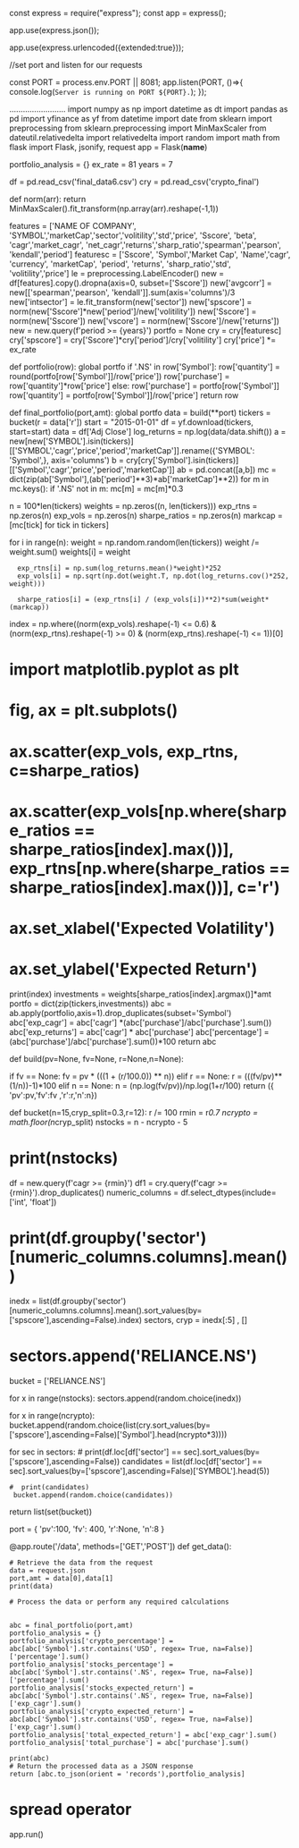 const express = require("express");
const app = express();

app.use(express.json());

app.use(express.urlencoded({extended:true}));

//set port and listen for our requests

const PORT = process.env.PORT || 8081;
app.listen(PORT, ()=>{
    console.log(`Server is running on PORT ${PORT}.`);
});

.........................
import numpy as np
import datetime as dt
import pandas as pd
import yfinance as yf
from datetime import date
from sklearn import preprocessing
from sklearn.preprocessing import MinMaxScaler
from dateutil.relativedelta import relativedelta
import random
import math
from flask import Flask, jsonify, request
app = Flask(__name__)

portfolio_analysis = {}
ex_rate = 81
years = 7

df = pd.read_csv('final_data6.csv')
cry = pd.read_csv('crypto_final')

def norm(arr):
  return MinMaxScaler().fit_transform(np.array(arr).reshape(-1,1))


features = ['NAME OF COMPANY', 'SYMBOL','marketCap','sector','volitility','std','price', 'Sscore', 'beta', 'cagr','market_cagr', 'net_cagr','returns','sharp_ratio','spearman','pearson', 'kendall','period']
featuresc = ['Sscore', 'Symbol','Market Cap', 'Name','cagr', 'currency', 'marketCap', 'period', 'returns', 'sharp_ratio','std', 'volitility','price']
le = preprocessing.LabelEncoder()
new = df[features].copy().dropna(axis=0, subset=['Sscore'])
new['avgcorr'] = new[['spearman','pearson', 'kendall']].sum(axis='columns')/3
new['intsector'] = le.fit_transform(new['sector'])
new['spscore'] = norm(new['Sscore']*new['period']/new['volitility'])
new['Sscore'] = norm(new['Sscore'])
new['vscore'] = norm(new['Sscore']/new['returns'])
new = new.query(f'period >= {years}')
portfo = None
cry = cry[featuresc]
cry['spscore'] = cry['Sscore']*cry['period']/cry['volitility']
cry['price'] *= ex_rate

def portfolio(row):
  global portfo
  if '.NS' in row['Symbol']:
    row['quantity'] = round(portfo[row['Symbol']]/row['price'])
    row['purchase'] = row['quantity']*row['price']
  else:
    row['purchase'] = portfo[row['Symbol']]
    row['quantity'] = portfo[row['Symbol']]/row['price']
  return row


def final_portfolio(port,amt):
  global portfo
  data = build(**port)
  tickers = bucket(r = data['r'])
  start = "2015-01-01"
  df = yf.download(tickers, start=start)
  data = df['Adj Close']
  log_returns = np.log(data/data.shift())
  a = new[new['SYMBOL'].isin(tickers)][['SYMBOL','cagr','price','period','marketCap']].rename({'SYMBOL': 'Symbol',}, axis='columns')
  b = cry[cry['Symbol'].isin(tickers)][['Symbol','cagr','price','period','marketCap']]
  ab = pd.concat([a,b])
  mc = dict(zip(ab['Symbol'],(ab['period']**3)*ab['marketCap']**2))
  for m in mc.keys():
    if '.NS' not in m:
      mc[m] = mc[m]*0.3
  
  n = 100*len(tickers)
  weights = np.zeros((n, len(tickers)))
  exp_rtns = np.zeros(n)
  exp_vols = np.zeros(n)
  sharpe_ratios = np.zeros(n)
  markcap = [mc[tick] for tick in tickers]

  for i in range(n):
      weight = np.random.random(len(tickers))
      weight /= weight.sum()
      weights[i] = weight
      
      exp_rtns[i] = np.sum(log_returns.mean()*weight)*252
      exp_vols[i] = np.sqrt(np.dot(weight.T, np.dot(log_returns.cov()*252, weight)))

      sharpe_ratios[i] = (exp_rtns[i] / (exp_vols[i])**2)*sum(weight*(markcap))

  index = np.where((norm(exp_vols).reshape(-1) <= 0.6) & (norm(exp_rtns).reshape(-1) >= 0) & (norm(exp_rtns).reshape(-1) <= 1))[0]
  # import matplotlib.pyplot as plt
  # fig, ax = plt.subplots()
  # ax.scatter(exp_vols, exp_rtns, c=sharpe_ratios)
  # ax.scatter(exp_vols[np.where(sharpe_ratios == sharpe_ratios[index].max())], exp_rtns[np.where(sharpe_ratios == sharpe_ratios[index].max())], c='r')
  # ax.set_xlabel('Expected Volatility')
  # ax.set_ylabel('Expected Return')
  print(index)
  investments = weights[sharpe_ratios[index].argmax()]*amt
  portfo = dict(zip(tickers,investments))
  abc = ab.apply(portfolio,axis=1).drop_duplicates(subset='Symbol')
  abc['exp_cagr'] = abc['cagr'] *(abc['purchase']/abc['purchase'].sum()) 
  abc['exp_returns'] = abc['cagr'] * abc['purchase']
  abc['percentage'] = (abc['purchase']/abc['purchase'].sum())*100
  return abc


def build(pv=None, fv=None, r=None,n=None):

  if fv == None:
    fv = pv * (((1 + (r/100.0)) ** n))
  elif r == None:
    r = (((fv/pv)**(1/n))-1)*100
  elif n == None:
    n = (np.log(fv/pv))/np.log(1+r/100)
  return ({
      'pv':pv,'fv':fv
      ,'r':r,'n':n})
  
def bucket(n=15,cryp_split=0.3,r=12):
  r /= 100
  rmin = r*0.7 
  ncrypto = math.floor(n*cryp_split)
  nstocks = n - ncrypto - 5
  # print(nstocks)
  df = new.query(f'cagr >= {rmin}')
  df1 = cry.query(f'cagr >= {rmin}').drop_duplicates()
  numeric_columns = df.select_dtypes(include=['int', 'float'])
#   print(df.groupby('sector')[numeric_columns.columns].mean())
  inedx = list(df.groupby('sector')[numeric_columns.columns].mean().sort_values(by=['spscore'],ascending=False).index)
  sectors, cryp = inedx[:5] , []
  # sectors.append('RELIANCE.NS')
  bucket = ['RELIANCE.NS']

  for x in range(nstocks):
    sectors.append(random.choice(inedx))

  for x in range(ncrypto):
    bucket.append(random.choice(list(cry.sort_values(by=['spscore'],ascending=False)['Symbol'].head(ncrypto*3))))

  for sec in sectors:
    #  print(df.loc[df['sector'] == sec].sort_values(by=['spscore'],ascending=False))
     candidates = list(df.loc[df['sector'] == sec].sort_values(by=['spscore'],ascending=False)['SYMBOL'].head(5))

    #  print(candidates)
     bucket.append(random.choice(candidates))

  return list(set(bucket))


port = {
    'pv':100, 
    'fv': 400, 'r':None, 'n':8
}


@app.route('/data', methods=['GET','POST'])
def get_data():
    
    # Retrieve the data from the request
    data = request.json
    port,amt = data[0],data[1]
    print(data)
    
    # Process the data or perform any required calculations
  
    
    abc = final_portfolio(port,amt) 
    portfolio_analysis = {}
    portfolio_analysis['crypto_percentage'] = abc[abc['Symbol'].str.contains('USD', regex= True, na=False)]['percentage'].sum()
    portfolio_analysis['stocks_percentage'] = abc[abc['Symbol'].str.contains('.NS', regex= True, na=False)]['percentage'].sum()
    portfolio_analysis['stocks_expected_return'] = abc[abc['Symbol'].str.contains('.NS', regex= True, na=False)]['exp_cagr'].sum()
    portfolio_analysis['crypto_expected_return'] = abc[abc['Symbol'].str.contains('USD', regex= True, na=False)]['exp_cagr'].sum()
    portfolio_analysis['total_expected_return'] = abc['exp_cagr'].sum()
    portfolio_analysis['total_purchase'] = abc['purchase'].sum()

    print(abc)
    # Return the processed data as a JSON response
    return [abc.to_json(orient = 'records'),portfolio_analysis]
    
# spread operator
app.run()

